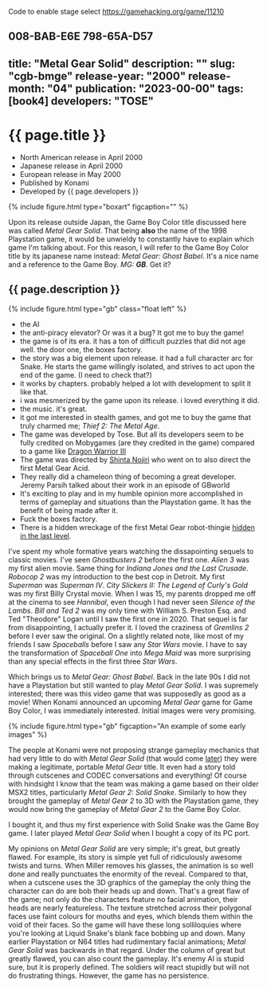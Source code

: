 Code to enable stage select
https://gamehacking.org/game/11210

008-BAB-E6E
798-65A-D57
---
title: "Metal Gear Solid"
description: ""
slug: "cgb-bmge"
release-year: "2000"
release-month: "04"
publication: "2023-00-00"
tags: [book4]
developers: "TOSE"
---
# {{ page.title }}

- North American release in April 2000
- Japanese release in April 2000
- European release in May 2000
- Published by Konami
- Developed by {{ page.developers }}

{% include figure.html type="boxart" figcaption="" %}

Upon its release outside Japan, the Game Boy Color title discussed here was called *Metal Gear Solid*. That being **also** the name of the 1998 Playstation game, it would be unwieldy to constantly have to explain which game I'm talking about. For this reason, I will refer to the Game Boy Color title by its japanese name instead: *Metal Gear: Ghost Babel*. It's a nice name and a reference to the Game Boy. *MG: **GB***. Get it?

## {{ page.description }}

{% include figure.html type="gb" class="float left" %}
- the AI
- the anti-piracy elevator? Or was it a bug? It got me to buy the game!
- the game is of its era. it has a ton of difficult puzzles that did not age well. the door one, the boxes factory.
- the story was a big element upon release. it had a full character arc for Snake. He starts the game willingly isolated, and strives to act upon the end of the game. (I need to check that?)
- it works by chapters. probably helped a lot with development to split it like that.
- i was mesmerized by the game upon its release. i loved everything it did.
- the music. it's great.
- it got me interested in stealth games, and got me to buy the game that truly charmed me; *Thief 2: The Metal Age*.
- The game was developed by Tose. But all its developers seem to be fully credited on Mobygames (are they credited in the game) compared to a game like [Dragon Warrior III](https://www.mobygames.com/game/138514/dragon-warrior-iii/credits/gameboy-color/)
- The game was directed by [Shinta Nojiri](https://www.mobygames.com/person/57923/shinta-nojiri/) who went on to also direct the first Metal Gear Acid.
- They really did a chameleon thing of becoming a great developer. Jeremy Parsih talked about their work in an episode of GBworld
- It's exciting to play and in my humble opinion more accomplished in terms of gameplay and situations than the Playstation game. It has the benefit of being made after it.
- Fuck the boxes factory.
- There is a hidden wreckage of the first Metal Gear robot-thingie [hidden in the last level](https://archive.org/details/metal-gear-solid-ghost-babel-perfect-guide/page/n79/mode/2up).

I've spent my whole formative years watching the dissapointing sequels to classic movies. I've seen *Ghostbusters 2* before the first one. *Alien 3* was my first alien movie. Same thing for *Indiana Jones and the Last Crusade*. *Robocop 2* was my introduction to the best cop in Detroit. My first *Superman* was *Superman IV*. *City Slickers II: The Legend of Curly's Gold* was my first Billy Crystal movie. When I was 15, my parents dropped me off at the cinema to see *Hannibal*, even though I had never seen *Silence of the Lambs*. *Bill and Ted 2* was my only time with William S. Preston Esq. and Ted "Theodore" Logan until I saw the first one in 2020. That sequel is far from disappointing, I actually prefer it. I loved the craziness of *Gremlins 2* before I ever saw the original. On a slightly related note, like most of my friends I saw *Spaceballs* before I saw any *Star Wars* movie. I have to say the transformation of *Spaceball One* into *Mega Maid* was more surprising than any special effects in the first three *Star Wars*.

Which brings us to *Metal Gear: Ghost Babel*. Back in the late 90s I did not have a Playstation but still wanted to play *Metal Gear Solid*. I was supremely interested; there was this video game that was supposedly as good as a movie! When Konami announced an upcoming *Metal Gear* game for Game Boy Color, I was immediately interested. Initial images were very promising.

{% include figure.html type="gb" figcaption="An example of some early images" %}

The people at Konami were not proposing strange gameplay mechanics that had very little to do with *Metal Gear Solid* (that would come [later](https://en.wikipedia.org/wiki/Metal_Gear_Acid)) they were making a legitimate, portable *Metal Gear* title. It even had a story told through cutscenes and CODEC conversations and everything! Of course with hindsight I know that the team was making a game based on their older MSX2 titles, particularly *Metal Gear 2: Solid Snake*. Similarly to how they brought the gameplay of *Metal Gear 2* to 3D with the Playstation game, they would now bring the gameplay of *Metal Gear 2* to the Game Boy Color.

I bought it, and thus my first experience with Solid Snake was the Game Boy game. I later played *Metal Gear Solid* when I bought a copy of its PC port.

My opinions on *Metal Gear Solid* are very simple; it's great, but greatly flawed. For example, its story is simple yet full of ridiculously awesome twists and turns. When Miller removes his glasses, the animation is so well done and really punctuates the enormity of the reveal. Compared to that, when a cutscene uses the 3D graphics of the gameplay the only thing the character can do are bob their heads up and down. That's a great flaw of the game; not only do the characters feature no facial animation, their heads are nearly featureless. The texture stretched across their polygonal faces use faint colours for mouths and eyes, which blends them within the void of their faces. So the game will have these long solliloquies where you're looking at Liquid Snake's blank face bobbing up and down. Many earlier Playstation or N64 titles had rudimentary facial animations; *Metal Gear Solid* was backwards in that regard. Under the column of great but greatly flawed, you can also count the gameplay. It's enemy AI is stupid sure, but it is properly defined. The soldiers will react stupidly but will not do frustrating things. However, the game has no persistence.